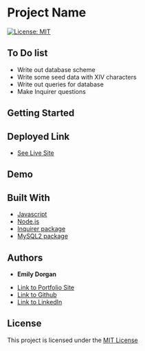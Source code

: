 # Project Name

[![License: MIT](https://img.shields.io/badge/License-MIT-yellow.svg)](https://opensource.org/licenses/MIT)

## To Do list

* Write out database scheme
* Write some seed data with XIV characters
* Write out queries for database
* Make Inquirer questions

## Getting Started



## Deployed Link

* [See Live Site](#)

## Demo



## Built With

* [Javascript](https://developer.mozilla.org/en-US/docs/Web/JavaScript)
* [Node.js](https://nodejs.org/)
* [Inquirer package](https://www.npmjs.com/package/inquirer)
* [MySQL2 package](https://www.npmjs.com/package/mysql2)


## Authors

* **Emily Dorgan** 

- [Link to Portfolio Site](https://emdorgan.github.io/updated-portfolio/)
- [Link to Github](https://github.com/emdorgan)
- [Link to LinkedIn](https://www.linkedin.com/in/emily-dorgan/)

## License

This project is licensed under the [MIT License](https://opensource.org/licenses/MIT)